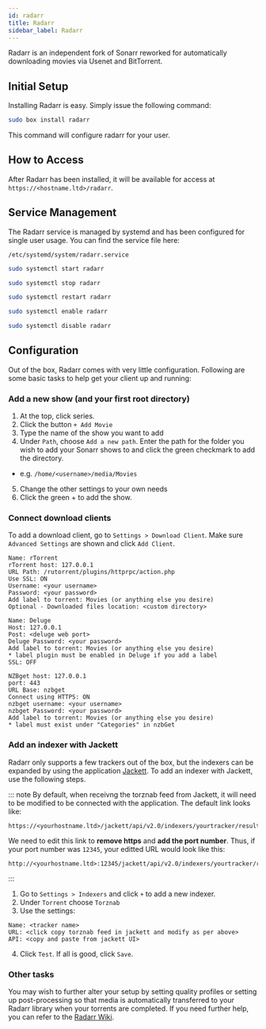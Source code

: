 ```yaml
---
id: radarr
title: Radarr
sidebar_label: Radarr
---
```


Radarr is an independent fork of Sonarr reworked for automatically downloading movies via Usenet and BitTorrent.

## Initial Setup

Installing Radarr is easy. Simply issue the following command:

```bash main
sudo box install radarr
```

This command will configure radarr for your user.

## How to Access

After Radarr has been installed, it will be available for access at `https://<hostname.ltd>/radarr`.

## Service Management

The Radarr service is managed by systemd and has been configured for single user usage. You can find the service file here:

```
/etc/systemd/system/radarr.service
```

<!--DOCUSAURUS_CODE_TABS-->
<!--Start-->
```bash
sudo systemctl start radarr
```
<!--Stop-->
```bash
sudo systemctl stop radarr
```
<!--Restart-->
```bash
sudo systemctl restart radarr
```
<!--Enable-->
```bash
sudo systemctl enable radarr
```
<!--Disable-->
```bash
sudo systemctl disable radarr
```
<!--END_DOCUSAURUS_CODE_TABS-->

## Configuration

Out of the box, Radarr comes with very little configuration. Following are some basic tasks to help get your client up and running:

### Add a new show (and your first root directory)

1. At the top, click series.
2. Click the button `+ Add Movie`
3. Type the name of the show you want to add
4. Under `Path`, choose `Add a new path`. Enter the path for the folder you wish to add your Sonarr shows to and click the green checkmark to add the directory.
  - e.g. `/home/<username>/media/Movies`
5. Change the other settings to your own needs
6. Click the green + to add the show.

### Connect download clients
To add a download client, go to `Settings > Download Client`. Make sure `Advanced Settings` are shown and click `Add Client`.

<!--DOCUSAURUS_CODE_TABS-->
<!--rTorrent-->
```plaintext
Name: rTorrent
rTorrent host: 127.0.0.1
URL Path: /rutorrent/plugins/httprpc/action.php
Use SSL: ON
Username: <your username>
Password: <your password>
Add label to torrent: Movies (or anything else you desire)
Optional - Downloaded files location: <custom directory>
```

<!--Deluge (via Web)-->
```plaintext
Name: Deluge
Host: 127.0.0.1
Post: <deluge web port>
Deluge Password: <your password>
Add label to torrent: Movies (or anything else you desire)
* label plugin must be enabled in Deluge if you add a label
SSL: OFF
```

<!--nzbGet-->
```plaintext
NZBget host: 127.0.0.1
port: 443
URL Base: nzbget
Connect using HTTPS: ON
nzbget username: <your username>
nzbget Password: <your password>
Add label to torrent: Movies (or anything else you desire)
* label must exist under "Categories" in nzbGet
```
<!--END_DOCUSAURUS_CODE_TABS-->

### Add an indexer with Jackett
Radarr only supports a few trackers out of the box, but the indexers can be expanded by using the application [Jackett](jackett.md). To add an indexer with Jackett, use the following steps.

::: note
By default, when receivng the torznab feed from Jackett, it will need to be modified to be connected with the application. The default link looks like:

```plaintext
https://<yourhostname.ltd>/jackett/api/v2.0/indexers/yourtracker/results/torznab/
```

We need to edit this link to **remove https** and **add the port number**. Thus, if your port number was `12345`, your editted URL would look like this:

```plaintext
http://<yourhostname.ltd>:12345/jackett/api/v2.0/indexers/yourtracker/results/torznab/
```
:::

1. Go to `Settings > Indexers` and click `+` to add a new indexer.
2. Under `Torrent` choose `Torznab`
3. Use the settings:
```plaintext main
Name: <tracker name>
URL: <click copy torznab feed in jackett and modify as per above>
API: <copy and paste from jackett UI>
```
4. Click `Test`. If all is good, click `Save`.

### Other tasks

You may wish to further alter your setup by setting quality profiles or setting up post-processing so that media is automatically transferred to your Radarr library when your torrents are completed. If you need further help, you can refer to the [Radarr Wiki](https://github.com/Radarr/Radarr/wiki).